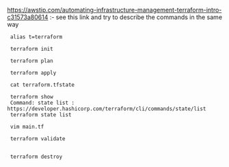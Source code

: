 https://awstip.com/automating-infrastructure-management-terraform-intro-c31573a80614 :- see this link and try to describe the commands in the same way
     
     alias t=terraform
    
     terraform init 
     
     terraform plan 
     
     terraform apply
    
     cat terraform.tfstate 
    
     terraform show
     Command: state list : https://developer.hashicorp.com/terraform/cli/commands/state/list
     terraform state list
      
     vim main.tf 
     
     terraform validate 
    
     
     terraform destroy
